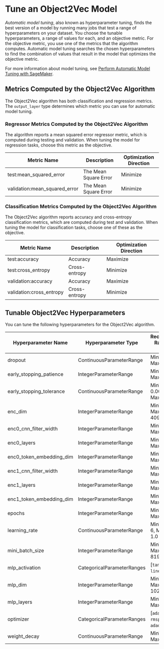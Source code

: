 # Tune an Object2Vec Model<a name="object2vec-tuning"></a>

*Automatic model tuning*, also known as hyperparameter tuning, finds the best version of a model by running many jobs that test a range of hyperparameters on your dataset\. You choose the tunable hyperparameters, a range of values for each, and an objective metric\. For the objective metric, you use one of the metrics that the algorithm computes\. Automatic model tuning searches the chosen hyperparameters to find the combination of values that result in the model that optimizes the objective metric\.

For more information about model tuning, see [Perform Automatic Model Tuning with SageMaker](automatic-model-tuning.md)\.

## Metrics Computed by the Object2Vec Algorithm<a name="object2vec-metrics"></a>

The Object2Vec algorithm has both classification and regression metrics\. The `output_layer` type determines which metric you can use for automatic model tuning\. 

### Regressor Metrics Computed by the Object2Vec Algorithm<a name="object2vec-regressor-metrics"></a>

The algorithm reports a mean squared error regressor metric, which is computed during testing and validation\. When tuning the model for regression tasks, choose this metric as the objective\.


| Metric Name | Description | Optimization Direction | 
| --- | --- | --- | 
| test:mean\_squared\_error | The Mean Square Error | Minimize | 
| validation:mean\_squared\_error | The Mean Square Error | Minimize | 

### Classification Metrics Computed by the Object2Vec Algorithm<a name="object2vec--classification-metrics"></a>

The Object2Vec algorithm reports accuracy and cross\-entropy classification metrics, which are computed during test and validation\. When tuning the model for classification tasks, choose one of these as the objective\.


| Metric Name | Description | Optimization Direction | 
| --- | --- | --- | 
| test:accuracy | Accuracy | Maximize | 
| test:cross\_entropy | Cross\-entropy | Minimize | 
| validation:accuracy | Accuracy | Maximize | 
| validation:cross\_entropy | Cross\-entropy | Minimize | 

## Tunable Object2Vec Hyperparameters<a name="object2vec-tunable-hyperparameters"></a>

You can tune the following hyperparameters for the Object2Vec algorithm\.


| Hyperparameter Name | Hyperparameter Type | Recommended Ranges and Values | 
| --- | --- | --- | 
| dropout | ContinuousParameterRange | MinValue: 0\.0, MaxValue: 1\.0 | 
| early\_stopping\_patience | IntegerParameterRange | MinValue: 1, MaxValue: 5 | 
| early\_stopping\_tolerance | ContinuousParameterRange | MinValue: 0\.001, MaxValue: 0\.1 | 
| enc\_dim | IntegerParameterRange | MinValue: 4, MaxValue: 4096 | 
| enc0\_cnn\_filter\_width | IntegerParameterRange | MinValue: 1, MaxValue: 5 | 
| enc0\_layers | IntegerParameterRange | MinValue: 1, MaxValue: 4 | 
| enc0\_token\_embedding\_dim | IntegerParameterRange | MinValue: 5, MaxValue: 300 | 
| enc1\_cnn\_filter\_width | IntegerParameterRange | MinValue: 1, MaxValue: 5 | 
| enc1\_layers | IntegerParameterRange | MinValue: 1, MaxValue: 4 | 
| enc1\_token\_embedding\_dim | IntegerParameterRange | MinValue: 5, MaxValue: 300 | 
| epochs | IntegerParameterRange | MinValue: 4, MaxValue: 20 | 
| learning\_rate | ContinuousParameterRange | MinValue: 1e\-6, MaxValue: 1\.0 | 
| mini\_batch\_size | IntegerParameterRange | MinValue: 1, MaxValue: 8192 | 
| mlp\_activation | CategoricalParameterRanges |  \[`tanh`, `relu`, `linear`\]  | 
| mlp\_dim | IntegerParameterRange | MinValue: 16, MaxValue: 1024 | 
| mlp\_layers | IntegerParameterRange | MinValue: 1, MaxValue: 4 | 
| optimizer | CategoricalParameterRanges | \[`adagrad`, `adam`, `rmsprop`, `sgd`, `adadelta`\] | 
| weight\_decay | ContinuousParameterRange | MinValue: 0\.0, MaxValue: 1\.0 | 